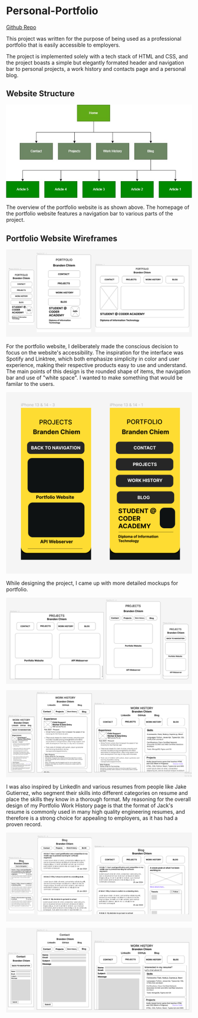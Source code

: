 # Personal-Portfolio

[Github Repo](https://github.com/aztrocord/personal-portfolio)

This project was written for the purpose of being used as a professional portfolio that is easily accessible to employers.

The project is implemented solely with a tech stack of HTML and CSS, and the project boasts a simple but elegantly formated header and navigation bar to personal projects, a work history and contacts page and a personal blog.

## Website Structure

![Portfolio Website Sitemap](./docs/Portfolio_Sitemap.jpg)

The overview of the portfolio website is as shown above. The homepage of the portfolio website features a navigation bar to various parts of the project.

## Portfolio Website Wireframes

![Portfolio Homepage Wireframe](./docs/Portfolio_Homepage_Wireframes.PNG)

For the portfolio website, I deliberately made the conscious decision to focus on the website's accessibility. The inspiration for the interface was Spotify and Linktree, which both emphasize simplicity in color and user experience, making their respective products easy to use and understand. The main points of this design is the rounded shape of items, the navigation bar and use of "white space". I wanted to make something that would be familar to the users.

![Portfolio Homepage Wireframe](./docs/Detailed_Mockups.PNG)

While designing the project, I came up with more detailed mockups for portfolio.

![Portfolio Projects Wireframe](./docs/Portfolio_Projects_Wireframes.PNG)

![Portfolio Work History Wireframe](./docs/Portfolio_Work_History_Wireframes.PNG)

I was also inspired by LinkedIn and various resumes from people like Jake Gutierrez, who segment their skills into different categories on resume and place the skills they know in a thorough format. My reasoning for the overall design of my Portfolio Work History page is that the format of Jack's resume is commonly used in many high quality engineering resumes, and therefore is a strong choice for appealing to employers, as it has had a proven record.

![Portfolio Blog Wireframe](./docs/Portfolio_Blog_Wireframes.PNG)

![Portfolio Contact Wireframe](./docs/Portfolio_Contact_Page_Wireframes.PNG)
